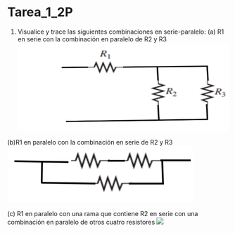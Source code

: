 # Tarea_1_2P

1. Visualice y trace las siguientes combinaciones en serie-paralelo:
(a) R1 en serie con la combinación en paralelo de R2 y R3
![](Imagen/1.png)

(b)R1 en paralelo con la combinación en serie de R2 y R3
![](Imagen/2.png)

(c) R1 en paralelo con una rama que contiene R2 en serie con una combinación en paralelo de otros cuatro resistores
![](Imagen/3.png)
